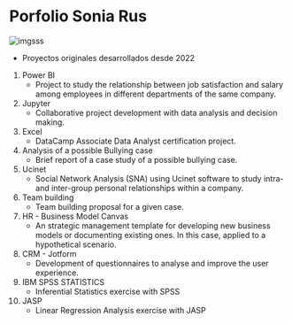 # Porfolio Sonia Rus

![imgsss](https://user-images.githubusercontent.com/87075309/189483649-fd5b02c5-c23f-4d50-b642-959e92c1798a.jpg)
- Proyectos originales desarrollados desde 2022
1. Power BI
   - Project to study the relationship between job satisfaction and salary among employees in different departments of the same company.
2. Jupyter
   - Collaborative project development with data analysis and decision making.
3. Excel
   - DataCamp Associate Data Analyst certification project.
4. Analysis of a possible Bullying case
   - Brief report of a case study of a possible bullying case.
5. Ucinet
   - Social Network Analysis (SNA) using Ucinet software to study intra- and inter-group personal relationships within a company.
6. Team building
   - Team building proposal for a given case.
7. HR - Business Model Canvas
   - An strategic management template for developing new business models or documenting existing ones. In this case, applied to a hypothetical scenario.
8. CRM - Jotform
   - Development of questionnaires to analyse and improve the user experience.
9. IBM SPSS STATISTICS
   - Inferential Statistics exercise with SPSS
10. JASP
    - Linear Regression Analysis exercise with JASP
